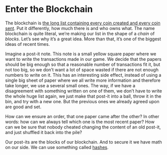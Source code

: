 # Enter the Blockchain

The blockchain is [the long list containing every coin created and every coin sent](2.10-money_ledger.md). Put it differently, how much there is and who owns what. The name blockchain is quite literal, we’re making our list in the shape of a *chain* of *blocks*. Let’s see why it’s a great idea. More than that, it’s one of the biggest ideas of recent times.

Imagine a post-it note. This note is a small yellow square paper where we want to write the transactions made in our game. We decide that the papers should be big enough so that a reasonable number of transactions fit it, but not too big, so we don’t want a lot of space wasted if there are not enough numbers to write on it. This has an interesting side effect, instead of using a single big sheet of paper where we all write more information and therefore take longer, we use a several small ones. The way, if we have a disagreement with something written on one of them, we don’t have to write the whole huge list again, we just make that post-it into a ball, throw it in the bin, and try with a new one. But the previous ones we already agreed upon are good and set.

How can we ensure an order, that one paper came after the other? In other words: how can we always tell which one is the most recent paper? How can we be sure that nobody cheated changing the content of an old post-it, and just shuffled it back into the pile?

Our post-its are the blocks of our blockchain. And to secure it we have math on our side. We can use something called [hashes](2.12-hashes.md).
